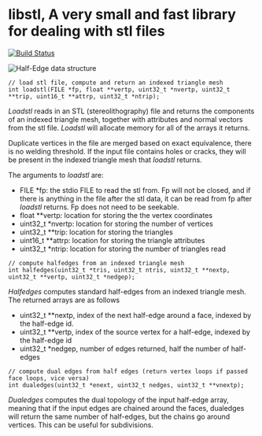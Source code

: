 
# libstl, A very small and fast library for dealing with stl files

[![Build Status](https://travis-ci.org/aki5/libstl.svg?branch=master)](https://travis-ci.org/aki5/libstl)

![Half-Edge data structure](https://raw.githubusercontent.com/aki5/libstl/master/half-edges.png)

```
// load stl file, compute and return an indexed triangle mesh
int loadstl(FILE *fp, float **vertp, uint32_t *nvertp, uint32_t **trip, uint16_t **attrp, uint32_t *ntrip);
```

_Loadstl_ reads in an STL (stereolithography) file and returns the components of an indexed triangle mesh, together
with attributes and normal vectors from the stl file. _Loadstl_ will allocate memory for all of the arrays it
returns.

Duplicate vertices in the file are merged based on exact equivalence, there is no welding threshold. If the input
file contains holes or cracks, they will be present in the indexed triangle mesh that _loadstl_ returns.

The arguments to _loadstl_ are:
* FILE *fp: the stdio FILE to read the stl from. Fp will not be closed, and if there is anything in the file after the
stl data, it can be read from fp after _loadstl_ returns. Fp does not need to be seekable.
* float **vertp: location for storing the the vertex coordinates
* uint32_t *nvertp: location for storing the number of vertices
* uint32_t **trip: location for storing the triangles
* uint16_t **attrp: location for storing the triangle attributes
* uint32_t *ntrip: location for storing the number of triangles read

```
// compute halfedges from an indexed triangle mesh
int halfedges(uint32_t *tris, uint32_t ntris, uint32_t **nextp, uint32_t **vertp, uint32_t *nedgep);
```

_Halfedges_ computes standard half-edges from an indexed triangle mesh. The returned arrays are as follows
* uint32_t **nextp, index of the next half-edge around a face, indexed by the half-edge id.
* uint32_t **vertp, index of the source vertex for a half-edge, indexed by the half-edge id
* uint32_t *nedgep, number of edges returned, half the number of half-edges

```
// compute dual edges from half edges (return vertex loops if passed face loops, vice versa)
int dualedges(uint32_t *enext, uint32_t nedges, uint32_t **vnextp);
```

_Dualedges_ computes the dual topology of the input half-edge array, meaning that if the input edges
are chained around the faces, dualedges will return the same number of half-edges, but the chains go
around vertices. This can be useful for subdivisions.
